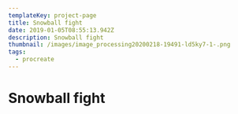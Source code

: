 ```yaml
---
templateKey: project-page
title: Snowball fight
date: 2019-01-05T08:55:13.942Z
description: Snowball fight
thumbnail: /images/image_processing20200218-19491-ld5ky7-1-.png
tags:
  - procreate
---
```

# Snowball fight
